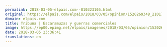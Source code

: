 ```yaml
---
permalink: 2018-03-05-elpais.com--810323105.html
original: https://elpais.com/elpais/2018/03/05/opinion/1520269348_210172.html#?ref=rss&format=simple&link=link
domain: elpais.com
title: Tribuna | Escaramuzas y guerras comerciales
image: https://ep00.epimg.net/elpais/imagenes/2018/03/05/opinion/1520269348_210172_1520271389_rrss_normal.jpg
date: 2018-03-05 23:36:41
translations: en
---
```


